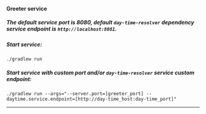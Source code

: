 #### Greeter service
##### The default service port is 8080, default `day-time-resolver` dependency service endpoint is `http://localhost:8081`.
##### Start service:
`./gradlew run`
  
##### Start service with custom port and/or `day-time-resolver` service custom endpoint: 
`./gradlew run --args="--server.port=[greeter_port] --daytime.service.endpoint=[http://day-time_host:day-time_port]"`
___